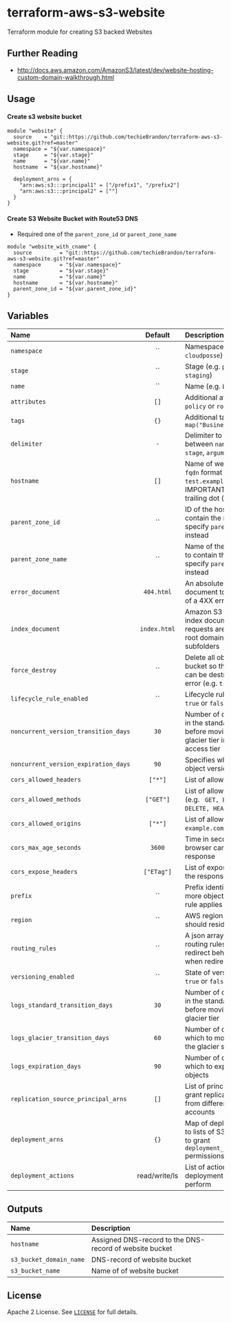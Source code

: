 # terraform-aws-s3-website

Terraform module for creating S3 backed Websites

## Further Reading

* http://docs.aws.amazon.com/AmazonS3/latest/dev/website-hosting-custom-domain-walkthrough.html


## Usage

#### Create s3 website bucket

```hcl
module "website" {
  source    = "git::https://github.com/techieBrandon/terraform-aws-s3-website.git?ref=master"
  namespace = "${var.namespace}"
  stage     = "${var.stage}"
  name      = "${var.name}"
  hostname  = "${var.hostname}"

  deployment_arns = {
    "arn:aws:s3:::principal1" = ["/prefix1", "/prefix2"]
    "arn:aws:s3:::principal2" = [""]
  }
}
```

#### Create S3 Website Bucket with Route53 DNS

* Required one of the `parent_zone_id` or `parent_zone_name`

```hcl
module "website_with_cname" {
  source         = "git::https://github.com/techieBrandon/terraform-aws-s3-website.git?ref=master"
  namespace      = "${var.namespace}"
  stage          = "${var.stage}"
  name           = "${var.name}"
  hostname       = "${var.hostname}"
  parent_zone_id = "${var.parent_zone_id}"
}
```


## Variables

|  Name                               |  Default       |  Description                                                                                                    | Required |
|:------------------------------------|:--------------:|:----------------------------------------------------------------------------------------------------------------|:--------:|
| `namespace`                         | ``             | Namespace (e.g. `cp` or `cloudposse`)                                                                           | Yes      |
| `stage`                             | ``             | Stage (e.g. `prod`, `dev`, `staging`)                                                                           | Yes      |
| `name`                              | ``             | Name  (e.g. `bastion` or `db`)                                                                                  | Yes      |
| `attributes`                        | `[]`           | Additional attributes (e.g. `policy` or `role`)                                                                 | No       |
| `tags`                              | `{}`           | Additional tags  (e.g. `map("BusinessUnit","XYZ")`                                                              | No       |
| `delimiter`                         | `-`            | Delimiter to be used between `name`, `namespace`, `stage`, `arguments`, etc.                                    | No       |
| `hostname`                          | `[]`           | Name of website bucket in `fqdn` format (e.g. `test.example.com`). IMPORTANT! Do not add trailing dot (`.`)     | Yes      |
| `parent_zone_id`                    | ``             | ID of the hosted zone to contain the record or specify `parent_zone_name` instead                               | No       |
| `parent_zone_name`                  | ``             | Name of the hosted zone to contain the record or specify `parent_zone_id` instead                               | No       |
| `error_document`                    | `404.html`     | An absolute path to the document to return in case of a 4XX error                                               | No       |
| `index_document`                    | `index.html`   | Amazon S3 returns this index document when requests are made to the root domain or any of the subfolders        | No       |
| `force_destroy`                     | ``             | Delete all objects from the bucket so that the bucket can be destroyed without error (e.g. `true` or `false`)   | No       |
| `lifecycle_rule_enabled`            | ``             | Lifecycle rule status (e.g. `true` or `false`)                                                                  | No       |
| `noncurrent_version_transition_days`| `30`           | Number of days to persist in the standard storage tier before moving to the glacier tier infrequent access tier | No       |
| `noncurrent_version_expiration_days`| `90`           | Specifies when noncurrent object versions expire                                                                | No       |
| `cors_allowed_headers`              | `["*"]`        | List of allowed headers                                                                                         | No       |
| `cors_allowed_methods`              | `["GET"]`      | List of allowed methods (e.g. ` GET, PUT, POST, DELETE, HEAD`)                                                  | No       |
| `cors_allowed_origins`              | `["*"]`        | List of allowed origins (e.g. ` example.com, test.com`)                                                         | No       |
| `cors_max_age_seconds`              | `3600`         | Time in seconds that browser can cache the response                                                             | No       |
| `cors_expose_headers`               | `["ETag"]`     | List of expose header in the response                                                                           | No       |
| `prefix`                            | ``             | Prefix identifying one or more objects to which the rule applies                                                | No       |
| `region`                            | ``             | AWS region this bucket should reside in                                                                         | No       |
| `routing_rules`                     | ``             | A json array containing routing rules describing redirect behavior and when redirects are applied               | No       |
| `versioning_enabled`                | ``             | State of versioning (e.g. `true` or `false`)                                                                    | No       |
| `logs_standard_transition_days`     | `30`           | Number of days to persist in the standard storage tier before moving to the glacier tier                        | No       |
| `logs_glacier_transition_days`      | `60`           | Number of days after which to move the data to the glacier storage tier                                         | No       |
| `logs_expiration_days`              | `90`           | Number of days after which to expunge the objects                                                               | No       |
| `replication_source_principal_arns` | `[]`           | List of principal ARNs to grant replication access from different AWS accounts                                  | No       |
| `deployment_arns`                   | `{}`           | Map of deployment ARNs to lists of S3 path prefixes to grant `deployment_actions` permissions                   | No       |
| `deployment_actions`                | read/write/ls  | List of actions to permit deployment ARNs to perform                                                            | No       |


## Outputs

| Name                           | Description                                                 |
|:------------------------------ |:------------------------------------------------------------|
| `hostname`                     | Assigned DNS-record to the DNS-record of website bucket     |
| `s3_bucket_domain_name`        | DNS-record of website bucket                                |
| `s3_bucket_name`               | Name of of website bucket                                   |


## License

Apache 2 License. See [`LICENSE`](LICENSE) for full details.
